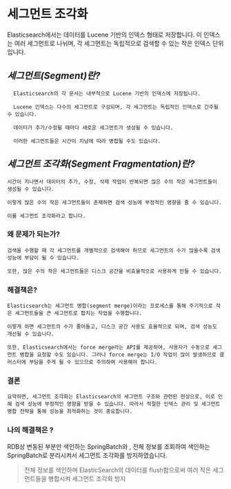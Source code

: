 
# 세그먼트 조각화
Elasticsearch에서는 데이터를 Lucene 기반의 인덱스 형태로 저장합니다. 이 인덱스는 여러 세그먼트로 나뉘며, 각 세그먼트는 독립적으로 검색할 수 있는 작은 인덱스 단위입니다.

## ***세그먼트(Segment)란?***

      Elasticsearch의 각 문서는 내부적으로 Lucene 기반의 인덱스에 저장됩니다.

      Lucene 인덱스는 다수의 세그먼트로 구성되며, 각 세그먼트는 독립적인 인덱스로 간주될 수 있습니다.

      데이터가 추가/수정될 때마다 새로운 세그먼트가 생성될 수 있습니다.

      이러한 세그먼트들은 시간이 지남에 따라 병합될 수도 있습니다.

## ***세그먼트 조각화(Segment Fragmentation)란?***

    시간이 지나면서 데이터의 추가, 수정, 삭제 작업이 반복되면 많은 수의 작은 세그먼트들이 생성될 수 있습니다.

    이렇게 많은 수의 작은 세그먼트들이 존재하면 검색 성능에 부정적인 영향을 줄 수 있습니다.

    이를 세그먼트 조각화라고 합니다.

### 왜 문제가 되는가?

    검색을 수행할 때 각 세그먼트를 개별적으로 검색해야 하므로 세그먼트의 수가 많을수록 검색 성능에 부담이 될 수 있습니다.

    또한, 많은 수의 작은 세그먼트들은 디스크 공간을 비효율적으로 사용하게 만들 수 있습니다.

### 해결책은?

    Elasticsearch는 세그먼트 병합(segment merge)이라는 프로세스를 통해 주기적으로 작은 세그먼트들을 큰 세그먼트로 합치는 작업을 수행합니다. 

    이렇게 하면 세그먼트의 수가 줄어들고, 디스크 공간 사용도 효율적으로 되며, 검색 성능도 개선될 수 있습니다.

    또한, Elasticsearch에서는 force merge라는 API를 제공하여, 사용자가 수동으로 세그먼트 병합을 요청할 수도 있습니다. 그러나 force merge는 I/O 작업이 많이 발생하므로 클러스터에 부담을 주게 될 수 있으므로 주의하여 사용해야 합니다.

### 결론 

    요약하면, 세그먼트 조각화는 Elasticsearch의 세그먼트 구조와 관련된 현상으로, 이로 인해 검색 성능에 부정적인 영향을 받을 수 있습니다. 따라서 적절한 인덱스 관리 및 세그먼트 병합 전략을 통해 성능을 최적화하는 것이 중요합니다.

### 나의 해결책은 ?
RDB상 변동된 부분만 색인하는 SpringBatch와 , 전체 정보를 조회하여 색인하는 SpringBatch로 분리시켜서 세그먼트 조각화를 방지하였습니다.
>전체 정보를 색인하며 ElasticSearch의 데이터를 flush함으로써 여러 작은 세그먼트들을 병합시켜 세그먼트 조각화 방지




